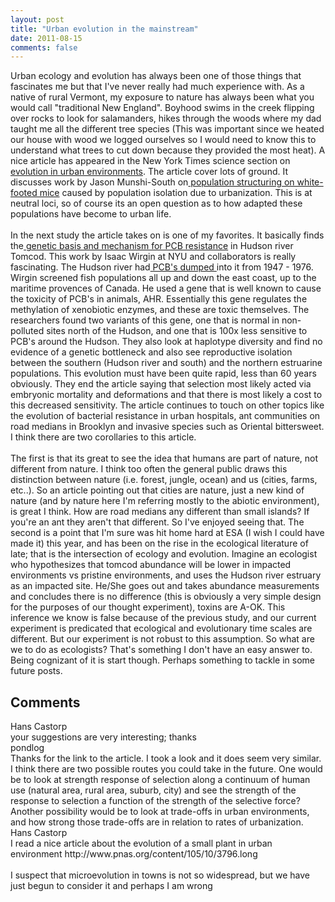 ```yaml
---
layout: post
title: "Urban evolution in the mainstream"
date: 2011-08-15
comments: false
---
```


<div class='post'>
Urban ecology and evolution has always been one of those things that fascinates me but that I've never really had much experience with.  As a native of rural Vermont, my exposure to nature has always been what you would call "traditional New England".  Boyhood swims in the creek flipping over rocks to look for salamanders, hikes through the woods where my dad taught me all the different tree species (This was important since we heated our house with wood we logged ourselves so I would need to know this to understand what trees to cut down because they provided the most heat).  A nice article has appeared in the New York Times science section on <a href="http://www.nytimes.com/2011/07/26/science/26evolve.html?_r=1&scp=3&sq=urban%20ecology&st=cse" targen="_blank">evolution in urban environments</a>.  The article cover lots of ground.  It discusses work by Jason Munshi-South on<a href="http://faculty.baruch.cuny.edu/jmunshi-south/documents/MunshiSouth.2010.MEC.Pleucopus.Structure.pdf"> population structuring on white-footed mice</a> caused by population isolation due to urbanization.  This is at neutral loci, so of course its an open question as to how adapted these populations have become to urban life.
<br />
<br />In the next study the article takes on is one of my favorites.  It basically finds the<a href="https://docs.google.com/viewer?a=v&pid=explorer&chrome=true&srcid=0B_M0mgmVJAKUYjlmYTBjYmQtMWMwNC00ZjFlLTgyMWQtMTkxYjVjMzNmODUy&hl=en_US"> genetic basis and mechanism for PCB resistance</a> in Hudson river Tomcod.  This work by Isaac Wirgin at NYU and collaborators is really fascinating.  The Hudson river had<a href="http://www.clearwater.org/pcbs/slideshow/slide1.html"> PCB's dumped </a>into it from 1947 - 1976.  Wirgin screened fish populations all up and down the east coast, up to the maritime provences of Canada.  He used a gene that is well known to cause the toxicity of PCB's in animals, AHR.  Essentially this gene regulates the methylation of xenobiotic enzymes, and these are toxic themselves.  The researchers found two variants of this gene, one that is normal in non-polluted sites north of the Hudson, and one that is 100x less sensitive to PCB's around the Hudson. They also look at haplotype diversity and find no evidence of a genetic bottleneck and also see reproductive isolation between the southern (Hudson river and south) and the northern estruarine populations.  This evolution must have been quite rapid, less than 60 years obviously.  They end the article saying that selection most likely acted via embryonic mortality and deformations and that there is most likely a cost to this decreased sensitivity.  The article continues to touch on other topics like the evolution of bacterial resistance in urban hospitals, ant communities on road medians in Brooklyn and invasive species such as Oriental bittersweet. I think there are two corollaries to this article.  
<br />
<br />The first is that its great to see the idea that humans are part of nature, not different from nature.  I think too often the general public draws this distinction between nature (i.e. forest, jungle, ocean) and us (cities, farms, etc..).  So an article pointing out that cities are nature, just a new kind of nature (and by nature here I'm referring mostly to the abiotic environment), is great I think.  How are road medians any different than small islands?  If you're an ant they aren't that different.  So I've enjoyed seeing that.  The second is a point that I'm sure was hit home hard at ESA (I wish I could have made it) this year, and has been on the rise in the ecological literature of late; that is the intersection of ecology and evolution.  Imagine an ecologist who hypothesizes that tomcod abundance will be lower in impacted environments vs pristine environments, and uses the Hudson river estruary as an impacted site.  He/She goes out and takes abundance measurements and concludes there is no difference (this is obviously a very simple design for the purposes of our thought experiment), toxins are A-OK.  This inference we know is false because of the previous study, and our current experiment is predicated that ecological and evolutionary time scales are different.   But our experiment is not robust to this assumption.  So what are we to do as ecologists?  That's something I don't have an easy answer to.  Being cognizant of it is start though.  Perhaps something to tackle in some future posts.  </div>
<h2>Comments</h2>
<div class='comments'>
<div class='comment'>
<div class='author'>Hans Castorp</div>
<div class='content'>
your suggestions are very interesting; thanks</div>
</div>
<div class='comment'>
<div class='author'>pondlog</div>
<div class='content'>
Thanks for the link to the article.  I took a look and it does seem very similar.  I think there are two possible routes you could take in the future.  One would be to look at strength response of selection along a continuum of human use (natural area, rural area, suburb, city) and see the strength of the response to selection a function of the strength of the selective force? Another possibility would be to look at trade-offs in urban environments, and how strong those trade-offs are in relation to rates of urbanization.</div>
</div>
<div class='comment'>
<div class='author'>Hans Castorp</div>
<div class='content'>
I read a nice article about the evolution of a small plant in urban environment http://www.pnas.org/content/105/10/3796.long<br /><br />I suspect that microevolution in towns is not so widespread, but we have just begun to consider it and perhaps I am wrong</div>
</div>
</div>
